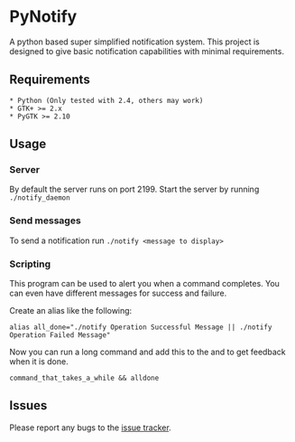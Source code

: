 PyNotify
========

A python based super simplified notification system. This project is designed to give basic notification capabilities with minimal requirements.

## Requirements

	* Python (Only tested with 2.4, others may work)
	* GTK+ >= 2.x
	* PyGTK >= 2.10
	
## Usage

### Server

By default the server runs on port 2199. Start the server by running `./notify_daemon`
	
### Send messages

To send a notification run `./notify <message to display>`

### Scripting

This program can be used to alert you when a command completes. You can even have different messages for success and failure. 

Create an alias like the following:

	alias all_done="./notify Operation Successful Message || ./notify Operation Failed Message"
	
Now you can run a long command and add this to the and to get feedback when it is done.

	command_that_takes_a_while && alldone
	
## Issues

Please report any bugs to the [issue tracker][1].

[1]: http://github.com/sionide21/PyNotify/issues "Issue Tracker" 